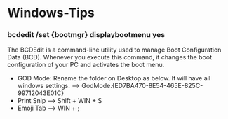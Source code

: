 # Windows-Tips

### bcdedit /set {bootmgr} displaybootmenu yes
The BCDEdit is a command-line utility used to manage Boot Configuration Data (BCD). Whenever you execute this command, it changes the boot configuration of your PC and activates the boot menu.

- GOD Mode: Rename the folder on Desktop as below. It will have all windows settings. --> GodMode.{ED7BA470-8E54-465E-825C-99712043E01C}
- Print Snip --> Shift + WIN + S
- Emoji Tab --> WIN + ; 
